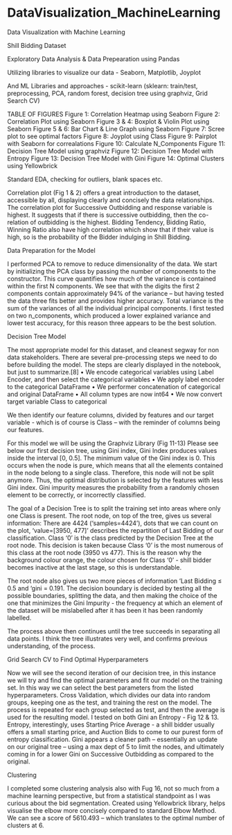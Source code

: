 # DataVisualization_MachineLearning
Data Visualization with Machine Learning 

Shill Bidding Dataset

Exploratory Data Analysis & Data Prepearation using Pandas

Utilizing libraries to visualize our data - Seaborn, Matplotlib, Joyplot

And ML Libraries and approaches - scikit-learn (sklearn: train/test, preprocessing, PCA, random forest, decision tree using graphviz, Grid Search CV)

TABLE OF FIGURES
Figure 1: Correlation Heatmap using Seaborn
Figure 2: Correlation Plot using Seaborn
Figure 3 & 4: Boxplot & Violin Plot using Seaborn
Figure 5 & 6: Bar Chart & Line Graph using Seaborn
Figure 7: Scree plot to see optimal factors
Figure 8: Joyplot using Class
Figure 9: Pairplot with Seaborn for correalations
Figure 10: Calculate N_Components
Figure 11: Decision Tree Model using graphviz
Figure 12: Decision Tree Model with Entropy
Figure 13: Decision Tree Model with Gini
Figure 14: Optimal Clusters using Yellowbrick

Standard EDA, checking for outliers, blank spaces etc.

Correlation plot (Fig 1 & 2) offers a great introduction to the dataset, accessible by all, displaying clearly and concisely the data relationships. The correlation plot for Successive Outbidding and response variable is highest. It suggests that if there is successive outbidding, then the co-relation of outbidding is the highest. Bidding Tendency, Bidding Ratio, Winning Ratio also have high correlation which show that if their value is high, so is the probability of the Bidder indulging in Shill Bidding.


Data Preparation for the Model 

I performed PCA to remove to reduce dimensionality of the data. We start by initializing the PCA class by passing the number of components to the constructor. This curve quantifies how much of the variance is contained within the first N components. We see that with the digits the first 2 components contain approximately 94% of the variance – but having tested the data three fits better and provides higher accuracy. Total variance is the sum of the variances of all the individual principal components. I first tested on two n_components, which produced a lower explained variance and lower test accuracy, for this reason three appears to be the best solution.


Decision Tree Model

The most appropriate model for this dataset, and cleanest segway for non data stakeholders.
There are several pre-processing steps we need to do before building the model. The steps are clearly displayed in the notebook, but just to summarize.[8]
•	We encode categorical variables using Label Encoder, and then select the categorical variables
•	We apply label encoder to the categorical DataFrame
•	We performer concatenation of categorical and original DataFrame 
•	All column types are now int64
•	We now convert target variable Class to categorical

We then identify our feature columns, divided by features and our target variable - which is of course is Class – with the reminder of columns being our features.

For this model we will be using the Graphviz Library (Fig 11-13)
Please see below our first decision tree, using Gini index, Gini Index produces values inside the interval [0, 0.5]. The minimum value of the Gini index is 0. This occurs when the node is pure, which means that all the elements contained in the node belong to a single class. Therefore, this node will not be split anymore. Thus, the optimal distribution is selected by the features with less Gini index. Gini impurity measures the probability from a randomly chosen element to be correctly, or incorrectly classified.

The goal of a Decision Tree is to split the training set into areas where only one Class is present. The root node, on top of the tree, gives us several information:
There are 4424 (‘samples=4424’), dots that we can count on the plot, ‘value=[3950, 477]’ describes the repartition of Last Bidding of our classification. Class ‘0’ is the class predicted by the Decision Tree at the root node. This decision is taken because Class ‘0’ is the most numerous of this class at the root node (3950 vs 477). This is the reason why the background colour orange, the colour chosen for Class ‘0’ - shill bidder becomes inactive at the last stage, so this is understandable. 

The root node also gives us two more pieces of information ‘Last Bidding ≤ 0.5 and ‘gini = 0.191. The decision boundary is decided by testing all the possible boundaries, splitting the data, and then making the choice of the one that minimizes the Gini Impurity - the frequency at which an element of the dataset will be mislabelled after it has been it has been randomly labelled. 

The process above then continues until the tree succeeds in separating all data points. I think the tree illustrates very well, and confirms previous understanding, of the process. 

Grid Search CV to Find Optimal Hyperparameters

Now we will see the second iteration of our decision tree, in this instance we will try and find the optimal parameters and fit our model on the training set. In this way we can select the best parameters from the listed hyperparameters. Cross Validation, which divides our data into random groups, keeping one as the test, and training the rest on the model. The process is repeated for each group selected as test, and then the average is used for the resulting model. I tested on both Gini an Entropy - Fig 12 & 13. Entropy, interestingly, uses Starting Price Average - a shill bidder usually offers a small starting price, and Auction Bids to come to our purest form of entropy classification. Gini appears a cleaner path – essentially an update on our original tree – using a max dept of 5 to limit the nodes, and ultimately coming in for a lower Gini on Successive Outbidding as compared to the original.

Clustering

I completed some clustering analysis also with Fug 16, not so much from a machine learning perspective, but from a statistical standpoint as I was curious about the bid segmentation. Created using Yellowbrick library, helps visualise the elbow more concisely compared to standard Elbow Method. We can see a score of 5610.493 – which translates to the optimal number of clusters at 6.
